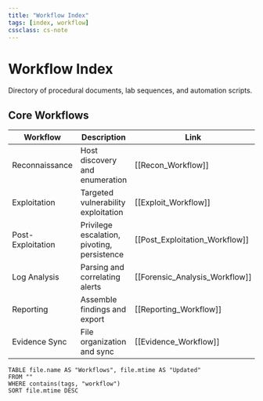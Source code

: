 ```yaml
---
title: "Workflow Index"
tags: [index, workflow]
cssclass: cs-note
---
```


# Workflow Index

Directory of procedural documents, lab sequences, and automation scripts.

## Core Workflows
| Workflow | Description | Link |
|----------|-------------|------|
| Reconnaissance | Host discovery and enumeration | [[Recon_Workflow]] |
| Exploitation | Targeted vulnerability exploitation | [[Exploit_Workflow]] |
| Post-Exploitation | Privilege escalation, pivoting, persistence | [[Post_Exploitation_Workflow]] |
| Log Analysis | Parsing and correlating alerts | [[Forensic_Analysis_Workflow]] |
| Reporting | Assemble findings and export | [[Reporting_Workflow]] |
| Evidence Sync | File organization and sync | [[Evidence_Workflow]] |

```dataview
TABLE file.name AS "Workflows", file.mtime AS "Updated"
FROM ""
WHERE contains(tags, "workflow")
SORT file.mtime DESC
```


